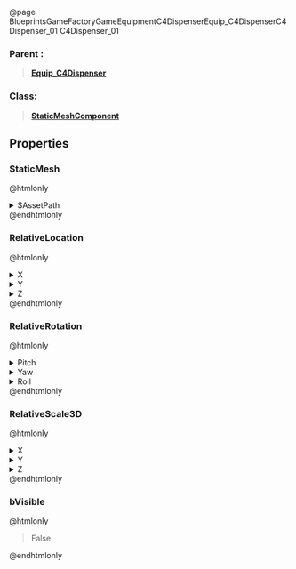 @page BlueprintsGameFactoryGameEquipmentC4DispenserEquip_C4DispenserC4Dispenser_01 C4Dispenser_01
### Parent :
<b><a href="_blueprints_game_factory_game_equipment_c4_dispenser_equip__c4_dispenser.html"><blockquote>Equip_C4Dispenser</blockquote></a></b>
### Class:
<b><a href="_class_script_static_mesh_component.html"><blockquote>StaticMeshComponent</blockquote></a></b>
## Properties
### StaticMesh
@htmlonly
<details>
 <summary>$AssetPath</summary>
<b><a href="_blueprints_game_factory_game_equipment_c4_dispenser_mesh_c4_dispenser_01.html"><blockquote>C4Dispenser_01</blockquote></a></b>
</details>
@endhtmlonly

### RelativeLocation
@htmlonly
<details>
 <summary>X</summary>
<blockquote>24.247528076171875</blockquote>
</details>
<details>
 <summary>Y</summary>
<blockquote>0.8137398958206177</blockquote>
</details>
<details>
 <summary>Z</summary>
<blockquote>-3.312631607055664</blockquote>
</details>
@endhtmlonly

### RelativeRotation
@htmlonly
<details>
 <summary>Pitch</summary>
<blockquote>-51.127288818359375</blockquote>
</details>
<details>
 <summary>Yaw</summary>
<blockquote>140.93984985351562</blockquote>
</details>
<details>
 <summary>Roll</summary>
<blockquote>126.44490814208984</blockquote>
</details>
@endhtmlonly

### RelativeScale3D
@htmlonly
<details>
 <summary>X</summary>
<blockquote>0.8302906155586243</blockquote>
</details>
<details>
 <summary>Y</summary>
<blockquote>0.8302906155586243</blockquote>
</details>
<details>
 <summary>Z</summary>
<blockquote>0.8302906155586243</blockquote>
</details>
@endhtmlonly

### bVisible
@htmlonly
<blockquote>False</blockquote>
@endhtmlonly

